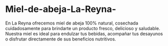 # Miel-de-abeja-La-Reyna-
En La Reyna ofrecemos miel de abeja 100% natural, cosechada cuidadosamente para brindarte un producto fresco, delicioso y saludable. Nuestra miel es ideal para endulzar tus bebidas, acompañar tus desayunos o disfrutar directamente de sus beneficios nutritivos.
